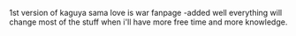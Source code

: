 1st version of kaguya sama love is war fanpage
-added well everything
will change most of the stuff when i'll have more free time and more knowledge.